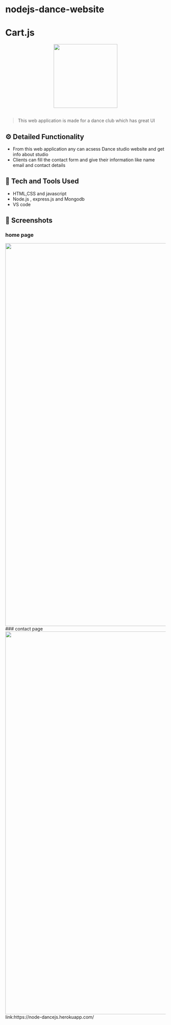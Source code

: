 # nodejs-dance-website
# Cart.js
<div align="center">
  <img width="200px" src="cart.png"/>
</div>
<br>

> This web application is made for  a dance club which has great UI 


## ⚙️ Detailed Functionality
* From this web application any can acsess Dance studio website and get info about studio
* Clients can fill the contact form and give their information like name email and contact details
 
## 🚀 Tech and Tools Used

* HTML,CSS and javascript
* Node.js , express.js and Mongodb
* VS code


## 📸 Screenshots
### home page
<img src="snapshot.png" width="800px" height="1200px">
### contact page
<img src="snapshot.png" width="800px" height="1200px">
link:https://node-dancejs.herokuapp.com/
